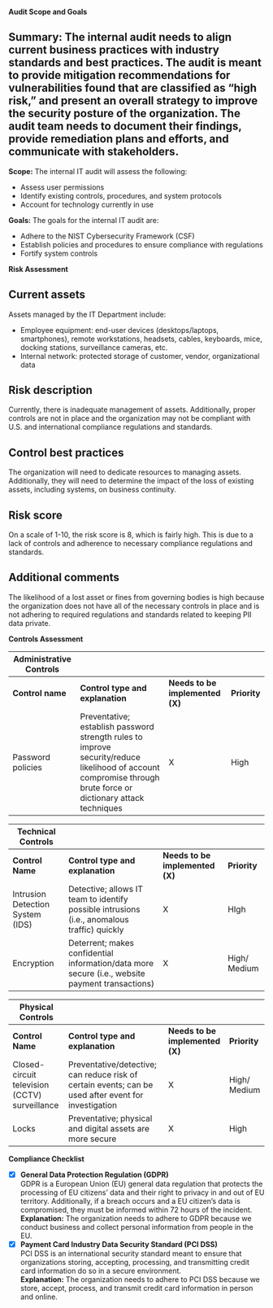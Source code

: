 **Audit Scope and Goals**

## **Summary:** The internal audit needs to align current business practices with industry standards and best practices. The audit is meant to provide mitigation recommendations for vulnerabilities found that are classified as “high risk,” and present an overall strategy to improve the security posture of the organization. The audit team needs to document their findings, provide remediation plans and efforts, and communicate with stakeholders.

**Scope:** The internal IT audit will assess the following:

* Assess user permissions  
* Identify existing controls, procedures, and system protocols  
* Account for technology currently in use

**Goals:** The goals for the internal IT audit are:

* Adhere to the NIST Cybersecurity Framework (CSF)  
* Establish policies and procedures to ensure compliance with regulations  
* Fortify system controls

**Risk Assessment**

## Current assets

Assets managed by the IT Department include: 

* Employee equipment: end-user devices (desktops/laptops, smartphones), remote workstations, headsets, cables, keyboards, mice, docking stations, surveillance cameras, etc.  
* Internal network: protected storage of customer, vendor, organizational data

## Risk description

Currently, there is inadequate management of assets. Additionally, proper controls are not in place and the organization may not be compliant with U.S. and international compliance regulations and standards. 

## Control best practices

The organization will need to dedicate resources to managing assets. Additionally, they will need to determine the impact of the loss of existing assets, including systems, on business continuity.

## Risk score

On a scale of 1-10, the risk score is 8, which is fairly high. This is due to a lack of controls and adherence to necessary compliance regulations and standards.

## Additional comments

The likelihood of a lost asset or fines from governing bodies is high because the organization does not have all of the necessary controls in place and is not adhering to required regulations and standards related to keeping PII data private.

**Controls Assessment**

| Administrative Controls |  |  |  |
| ----- | :---- | :---- | :---- |
| **Control name** | **Control type and explanation** | **Needs to be implemented (X)** | **Priority**  |
| Password policies | Preventative; establish password strength rules to improve security/reduce likelihood of account compromise through brute force or dictionary attack techniques | X | High |

| Technical Controls |  |  |  |
| ----- | :---- | :---- | :---- |
| **Control Name** | **Control type and explanation** | **Needs to be implemented (X)** | **Priority**  |
| Intrusion Detection System (IDS) | Detective; allows IT team to identify possible intrusions (i.e., anomalous traffic) quickly | X | HIgh |
| Encryption  | Deterrent; makes confidential information/data more secure (i.e., website payment transactions) | X | High/ Medium |

| Physical Controls |  |  |  |
| ----- | :---- | :---- | :---- |
| **Control Name** | **Control type and explanation** | **Needs to be implemented (X)** | **Priority**  |
| Closed-circuit television (CCTV) surveillance | Preventative/detective; can reduce risk of certain events; can be used after event for investigation | X | High/ Medium |
| Locks | Preventative; physical and digital assets are more secure | X | High |

**Compliance Checklist**

- [x] **General Data Protection Regulation (GDPR)**  
      GDPR is a European Union (EU) general data regulation that protects the processing of EU citizens’ data and their right to privacy in and out of EU territory. Additionally, if a breach occurs and a EU citizen’s data is compromised, they must be informed within 72 hours of the incident.  
      **Explanation:** The organization needs to adhere to GDPR because we conduct business and collect personal information from people in the EU.  
- [x] **Payment Card Industry Data Security Standard (PCI DSS)**  
      PCI DSS is an international security standard meant to ensure that organizations storing, accepting, processing, and transmitting credit card information do so in a secure environment.   
      **Explanation:** The organization needs to adhere to PCI DSS because we store, accept, process, and transmit credit card information in person and online.
